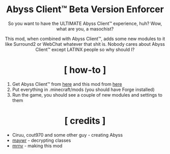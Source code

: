 <div align="center">

# Abyss Client™ Beta Version Enforcer

So you want to have the ULTIMATE Abyss Client™ experience, huh? Wow, what are you, a masochist?

This mod, when combined with Abyss Client™, adds some new modules to it like Surround2 or WebChat whatever that shit is. Nobody cares about Abyss Client™ except LATINX people so why should I?

# [ how-to ]

</div>

1. Get Abyss Client™ from [here](https://github.com/PlutoSolutions/Abyss) and this mod from [here](https://github.com/PlutoSolutions/AbyssBetaEnforcer/releases)
2. Put everything in .minecraft/mods (you should have Forge installed)
3. Run the game, you should see a couple of new modules and settings to them

<div align="center">

# [ credits ]

</div>

+ Ciruu, cout970 and some other guy - creating Abyss
+ [maywr](https://github.com/maywr) - decrypting classes
+ [mrnv](https://github.com/mr-nv) - making this mod
